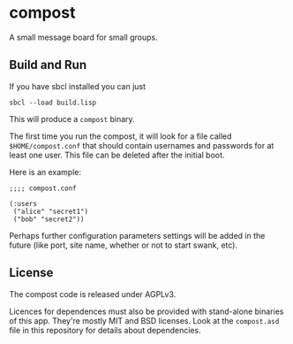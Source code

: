 # compost

A small message board for small groups.


## Build and Run

If you have sbcl installed you can just

    sbcl --load build.lisp 
    
This will produce a `compost` binary.

The first time you run the compost, it will look for a file called
`$HOME/compost.conf` that should contain usernames and passwords for
at least one user.  This file can be deleted after the initial boot.

Here is an example:

    ;;;; compost.conf
    
    (:users
     ("alice" "secret1")
     ("bob" "secret2"))
    

Perhaps further configuration parameters settings will be added in the
future (like port, site name, whether or not to start swank, etc).

## License

The compost code is released under AGPLv3.

Licences for dependences must also be provided with stand-alone
binaries of this app.  They're mostly MIT and BSD licenses. Look at
the `compost.asd` file in this repository for details about
dependencies.
